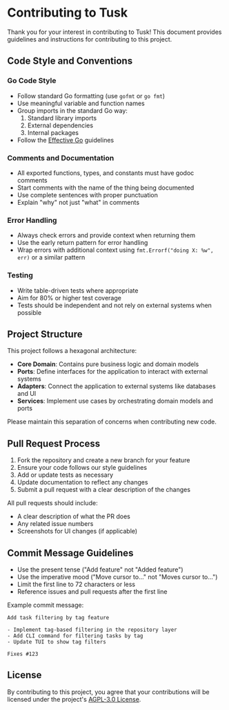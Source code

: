 # Contributing to Tusk

Thank you for your interest in contributing to Tusk! This document provides guidelines and instructions for contributing to this project.

## Code Style and Conventions

### Go Code Style

- Follow standard Go formatting (use `gofmt` or `go fmt`)
- Use meaningful variable and function names
- Group imports in the standard Go way:
  1. Standard library imports
  2. External dependencies
  3. Internal packages
- Follow the [Effective Go](https://golang.org/doc/effective_go) guidelines

### Comments and Documentation

- All exported functions, types, and constants must have godoc comments
- Start comments with the name of the thing being documented
- Use complete sentences with proper punctuation
- Explain "why" not just "what" in comments

### Error Handling

- Always check errors and provide context when returning them
- Use the early return pattern for error handling
- Wrap errors with additional context using `fmt.Errorf("doing X: %w", err)` or a similar pattern

### Testing

- Write table-driven tests where appropriate
- Aim for 80% or higher test coverage
- Tests should be independent and not rely on external systems when possible

## Project Structure

This project follows a hexagonal architecture:

- **Core Domain**: Contains pure business logic and domain models
- **Ports**: Define interfaces for the application to interact with external systems
- **Adapters**: Connect the application to external systems like databases and UI
- **Services**: Implement use cases by orchestrating domain models and ports

Please maintain this separation of concerns when contributing new code.

## Pull Request Process

1. Fork the repository and create a new branch for your feature
2. Ensure your code follows our style guidelines
3. Add or update tests as necessary
4. Update documentation to reflect any changes
5. Submit a pull request with a clear description of the changes

All pull requests should include:

- A clear description of what the PR does
- Any related issue numbers
- Screenshots for UI changes (if applicable)

## Commit Message Guidelines

- Use the present tense ("Add feature" not "Added feature")
- Use the imperative mood ("Move cursor to..." not "Moves cursor to...")
- Limit the first line to 72 characters or less
- Reference issues and pull requests after the first line

Example commit message:

```
Add task filtering by tag feature

- Implement tag-based filtering in the repository layer
- Add CLI command for filtering tasks by tag
- Update TUI to show tag filters

Fixes #123
```

## License

By contributing to this project, you agree that your contributions will be licensed under the project's [AGPL-3.0 License](LICENSE).
